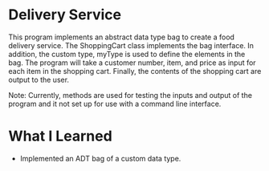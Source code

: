 # Delivery Service

This program implements an abstract data type bag to create a food delivery service. The ShoppingCart class implements the bag interface. In addition, the custom type, myType is used to define the elements in the bag. The program will take a customer number, item, and price as input for each item in the shopping cart. Finally, the contents of the shopping cart are output to the user.

Note: Currently, methods are used for testing the inputs and output of the program and it not set up for use with a command line interface.

# What I Learned

* Implemented an ADT bag of a custom data type.
